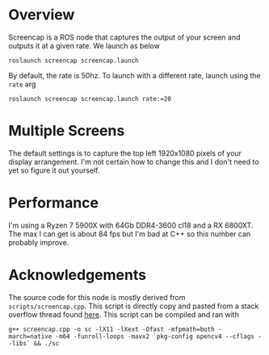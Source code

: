 # Overview

Screencap is a ROS node that captures the output of your screen and outputs it at a given rate. We launch as below

`roslaunch screencap screencap.launch`

 By default, the rate is 50hz. To launch with a different rate, launch using the `rate` arg

 `roslaunch screencap screencap.launch rate:=20` 

# Multiple Screens

The default settings is to capture the top left 1920x1080 pixels of your display arrangement. I'm not certain how to change this and I don't need to yet so figure it out yourself. 

# Performance

I'm using a Ryzen 7 5900X with 64Gb DDR4-3600 cl18 and a RX 6800XT. The max I can get is about 84 fps but I'm bad at C++ so this number can probably improve.

# Acknowledgements

The source code for this node is mostly derived from `scripts/screencap.cpp`. This script is directly copy and pasted from a stack overflow thread found [here](https://stackoverflow.com/a/39781697). This script can be compiled and ran with

```
g++ screencap.cpp -o sc -lX11 -lXext -Ofast -mfpmath=both -march=native -m64 -funroll-loops -mavx2 `pkg-config opencv4 --cflags --libs` && ./sc
```